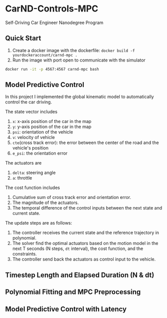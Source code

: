 # CarND-Controls-MPC

Self-Driving Car Engineer Nanodegree Program

## Quick Start

1. Create a docker image with the dockerfile: `docker build -f yourdockeraccount/carnd-mpc .`
2. Run the image with port open to communicate with the simulator
```bash
docker run -it -p 4567:4567 carnd-mpc bash
```

## Model Predictive Control

In this project I implemented the global kinematic model to automatically control the car driving.

The state vector includes

1. `x`: x-axis position of the car in the map
2. `y`: y-axis position of the car in the map
3. `psi`: orientation of the vehicle
4. `v`: velocity of vehicle
5. `cte`(cross track error): the error between the center of the road and the vehicle's position
6. `e_psi`: the orientation error

The actuators are

1. `delta`: steering angle
2. `a`: throttle

The cost function includes

1. Cumulative sum of cross track error and orientation error.
2. The magnitude of the actuators.
3. The temporal difference of the control inputs between the next state and current state.

The update steps are as follows:

1. The controller receives the current state and the reference trajectory in polynomial.
2. The solver find the optimal actuators based on the motion model in the next T seconds (N steps, `dt` interval), the cost function, and the constraints.
3. The controller send back the actuators as control input to the vehicle.

## Timestep Length and Elapsed Duration (N & dt)

## Polynomial Fitting and MPC Preprocessing

## Model Predictive Control with Latency
